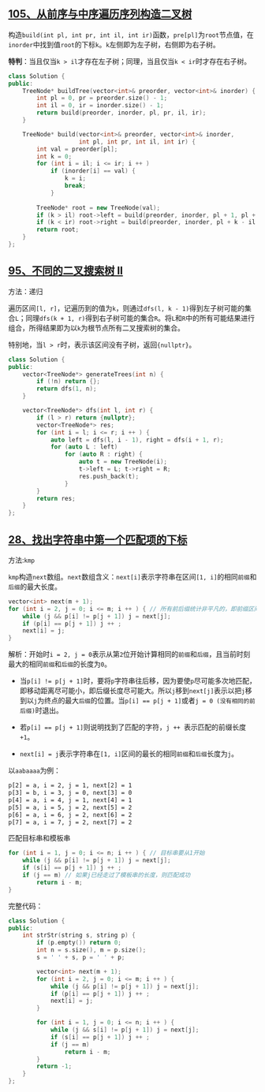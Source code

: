## [105、从前序与中序遍历序列构造二叉树](https://leetcode.cn/problems/construct-binary-tree-from-preorder-and-inorder-traversal/)

构造`build(int pl, int pr, int il, int ir)`函数，`pre[pl]`为`root`节点值，在`inorder`中找到值`root`的下标`k`。`k`左侧即为左子树，右侧即为右子树。

**特判**：当且仅当`k > il`才存在左子树；同理，当且仅当`k < ir`时才存在右子树。

```cpp
class Solution {
public:
    TreeNode* buildTree(vector<int>& preorder, vector<int>& inorder) {
        int pl = 0, pr = preorder.size() - 1;
        int il = 0, ir = inorder.size() - 1;
        return build(preorder, inorder, pl, pr, il, ir);
    }

    TreeNode* build(vector<int>& preorder, vector<int>& inorder,
                    int pl, int pr, int il, int ir) {
        int val = preorder[pl];
        int k = 0;
        for (int i = il; i <= ir; i ++ )
            if (inorder[i] == val) {
                k = i;
                break;
            }
        
        TreeNode* root = new TreeNode(val);
        if (k > il) root->left = build(preorder, inorder, pl + 1, pl + k - il, il, k - 1);
        if (k < ir) root->right = build(preorder, inorder, pl + k - il + 1, pr, k + 1, ir);
        return root;
    }
};
```





## [95、不同的二叉搜索树 II](https://leetcode.cn/problems/unique-binary-search-trees-ii/)

方法：递归

遍历区间`[l, r]`，记遍历到的值为`k`，则通过`dfs(l, k - 1)`得到左子树可能的集合`L`；同理`dfs(k + 1, r)`得到右子树可能的集合`R`。将`L`和`R`中的所有可能结果进行组合，所得结果即为以`k`为根节点所有二叉搜索树的集合。

特别地，当`l > r`时，表示该区间没有子树，返回`{nullptr}`。

```cpp
class Solution {
public:
    vector<TreeNode*> generateTrees(int n) {
        if (!n) return {};
        return dfs(1, n);
    }

    vector<TreeNode*> dfs(int l, int r) {
        if (l > r) return {nullptr};
        vector<TreeNode*> res;
        for (int i = l; i <= r; i ++ ) {
            auto left = dfs(l, i - 1), right = dfs(i + 1, r);
            for (auto L : left)
                for (auto R : right) {
                    auto t = new TreeNode(i);
                    t->left = L; t->right = R;
                    res.push_back(t);
                }
        }
        return res;
    }
};
```





## [28、找出字符串中第一个匹配项的下标](https://leetcode.cn/problems/find-the-index-of-the-first-occurrence-in-a-string/)

方法:`kmp`

`kmp`构造`next`数组。`next`数组含义：`next[i]`表示字符串在区间`[1, i]`的相同`前缀`和`后缀`的最大长度。

```cpp
vector<int> next(m + 1);
for (int i = 2, j = 0; i <= m; i ++ ) { // 所有前后缀统计非平凡的，即前缀区间!=后缀区间，所以i从2开始
    while (j && p[i] != p[j + 1]) j = next[j];
    if (p[i] == p[j + 1]) j ++ ;
    next[i] = j;
}
```

解析：开始时`i = 2, j = 0`表示从第`2`位开始计算相同的`前缀`和`后缀`，且当前时刻最大的相同`前缀`和`后缀`的长度为`0`。

- 当`p[i] != p[j + 1]`时，要将`p`字符串往后移，因为要使`p`尽可能多次地匹配，即移动距离尽可能小，即后缀长度尽可能大。所以`j`移到`next[j]`表示以把`j`移到以`j`为终点的最大`后缀`的位置。当`p[i] == p[j + 1]`或者`j = 0 (没有相同的前后缀)`时退出。

- 若`p[i] == p[j + 1]`则说明找到了匹配的字符，`j ++ `表示匹配的前缀长度`+1`。

- `next[i] = j`表示字符串在`[1, i]`区间的最长的相同`前缀`和`后缀`长度为`j`。

以`aabaaaa`为例：

```txt
p[2] = a, i = 2, j = 1, next[2] = 1
p[3] = b, i = 3, j = 0, next[3] = 0
p[4] = a, i = 4, j = 1, next[4] = 1
p[5] = a, i = 5, j = 2, next[5] = 2
p[6] = a, i = 6, j = 2, next[6] = 2
p[7] = a, i = 7, j = 2, next[7] = 2
```

匹配目标串和模板串

```cpp
for (int i = 1, j = 0; i <= n; i ++ ) { // 目标串要从1开始
    while (j && p[i] != p[j + 1]) j = next[j];
    if (s[i] == p[j + 1]) j ++ ;
    if (j == m) // 如果j已经走过了模板串的长度，则匹配成功
        return i - m;
}
```

完整代码：

```cpp
class Solution {
public:
    int strStr(string s, string p) {
        if (p.empty()) return 0;
        int n = s.size(), m = p.size();
        s = ' ' + s, p = ' ' + p;

        vector<int> next(m + 1);
        for (int i = 2, j = 0; i <= m; i ++ ) {
            while (j && p[i] != p[j + 1]) j = next[j];
            if (p[i] == p[j + 1]) j ++ ;
            next[i] = j;
        }

        for (int i = 1, j = 0; i <= n; i ++ ) {
            while (j && s[i] != p[j + 1]) j = next[j];
            if (s[i] == p[j + 1]) j ++ ;
            if (j == m)
                return i - m;
        }
        return -1;
    }
};
```



